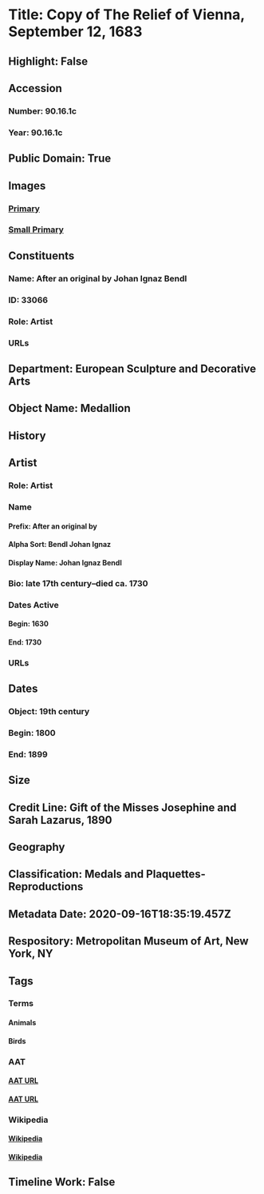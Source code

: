 # Title: Copy of The Relief of Vienna, September 12, 1683
## Highlight: False
## Accession
### Number: 90.16.1c
### Year: 90.16.1c
## Public Domain: True
## Images
### [Primary](https://images.metmuseum.org/CRDImages/es/original/SF90_16_1c.jpg)
### [Small Primary](https://images.metmuseum.org/CRDImages/es/web-large/SF90_16_1c.jpg)
## Constituents
### Name: After an original by Johan Ignaz Bendl
### ID: 33066
### Role: Artist
### URLs
## Department: European Sculpture and Decorative Arts
## Object Name: Medallion
## History
## Artist
### Role: Artist
### Name
#### Prefix: After an original by
#### Alpha Sort: Bendl Johan Ignaz
#### Display Name: Johan Ignaz Bendl
### Bio: late 17th century–died ca. 1730
### Dates Active
#### Begin: 1630
#### End: 1730
### URLs
## Dates
### Object: 19th century
### Begin: 1800
### End: 1899
## Size
## Credit Line: Gift of the Misses Josephine and Sarah Lazarus, 1890
## Geography
## Classification: Medals and Plaquettes-Reproductions
## Metadata Date: 2020-09-16T18:35:19.457Z
## Respository: Metropolitan Museum of Art, New York, NY
## Tags
### Terms
#### Animals
#### Birds
### AAT
#### [AAT URL](http://vocab.getty.edu/page/aat/300249525)
#### [AAT URL](http://vocab.getty.edu/page/aat/300266506)
### Wikipedia
#### [Wikipedia]()
#### [Wikipedia]()
## Timeline Work: False
